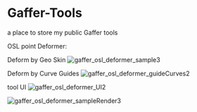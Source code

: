 # Gaffer-Tools
a place to store my public Gaffer tools

OSL point Deformer:

Deform by Geo Skin
![gaffer_osl_deformer_sample3](https://github.com/user-attachments/assets/fd38f3d3-1c26-4fa0-9853-43e1a74eb5bd)

Deform by Curve Guides
![gaffer_osl_deformer_guideCurves2](https://github.com/user-attachments/assets/5cba6db6-acb6-49ac-afd0-c04e2b5dbac5)

tool UI
![gaffer_osl_deformer_UI2](https://github.com/user-attachments/assets/d8623f6b-61d6-41c3-b728-a1f15ceee2d5)

![gaffer_osl_deformer_sampleRender3](https://github.com/user-attachments/assets/c67df32d-d734-4dbf-b342-45c986a4fa21)
